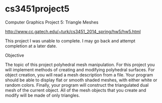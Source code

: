 # cs3451project5
Computer Graphics Project 5: Triangle Meshes

http://www.cc.gatech.edu/~turk/cs3451_2014_spring/hw5/hw5.html

This project I was unable to complete. I may go back and attempt completion at a later date.

Objective

The topic of this project polyhedral mesh manipulation. For this project you will implement methods of creating and modifying polyhedral surfaces. For object creation, you will read a mesh description from a file. Your program should be able to display flat or smooth shaded meshes, with either white or random colors. Finally, your program will construct the triangulated dual mesh of the current object. All of the mesh objects that you create and modify will be made of only triangles.
